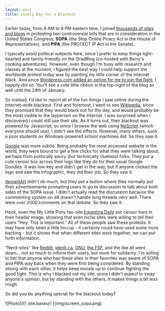```yaml
---
layout: post
title: Lovely Day for a Blackout
---
```


Earlier today, from 8 AM to 8 PM eastern time, I joined <a href="http://sopastrike.com/">thousands of sites and blogs</a> in protesting two controversial bills that are in consideration in the United States Congress, <b>SOPA</b> (the Stop Online Piracy Act in the House of Representatives), and <b>PIPA</b> (the PROTECT IP Act in the Senate).

I typically avoid political subjects here, since I prefer to keep things light-hearted and family-friendly on the GradBlog (co-hosted with Barry's cooking adventures). However, even though I'm busy with research and classes at the moment, I figured the best way I could help support the worldwide protest today was by painting my little corner of the Internet black. And since <a href="http://en.blog.wordpress.com/2012/01/18/join-our-censorship-protest/">Wordpress.com added an option for me to join the fight</a>, I happily did so. You'll see a cute little ribbon in the top-right of the blog as well until the 24th of January.

So instead, I'd like to report all of the fun things I saw online during the Internet-wide blackout. First and foremost, I went to see <a href="http://wikipedia.org/">Wikipedia</a>, since they promised that they would black out for the day, and would probably be the most visible to the layperson on the Internet. I was surprised when I discovered I could still use their site. As it turns out, their blackout was powered by Javascript, so since I browse the web using <a href="http://noscript.net/">NoScript</a> (which everyone should use), I didn't see the effects. However, many others, such a poor students on Windows-powered school machines did. So they saw it.

[Google](http://google.com) was more subtle. Being probably the most accessed website in the world, they were bound to get a few clicks for what they were talking about, perhaps from politically savvy (but technically clueless) folks. They put a cute censor box across their logo like they do for their usual Google Doodles. It was low-key and didn't get in the way, but if anyone clicked the logo and saw the infographic, they did their job. So they saw it.

[deviantArt](http://deviantart.com) didn't do much, but they put a button where they normally put their advertisements prompting users to go to discussion to talk about both sides of the SOPA issue. I didn't actually read the discussion because the commenting system on dA doesn't handle long threads very well. There were over 2000 comments on that debate. So they saw it.

Heck, even the My Little Pony fan-site <a href="http://equestriadaily.com">Equestria Daily</a> put censor bars in their header image, showing that even niche sites were willing to tell their users "Hey. This is important." All of these people saw these protests. It may have only been a little hiccup - it certainly could have used some more backing - but it shows that when different sites work together, we can put forth information.

"Nerd-sites" like <a href="http://reddit.com">Reddit</a>, <a href="http://identi.ca">identi.ca</a>, <a href="http://gnu.org">GNU</a>, <a href="http://fsf.org">the FSF</a>, and the like all went down... not so much to inform their users, but more for solidarity. I'm willing to bet that anyone who has these sites in their favorites was aware of SOPA and PIPA way back when they were first being considered. By standing strong with each other, it helps keep morale up to continue fighting the good fight. This is why I blacked out my site, since I didn't expect to sway anyone's opinion, but by standing with the others, it makes things a bit less rough.

So did you do anything special for the blackout today?

![Photo]({{ site.baseurl }}img/screen_sopa.png)

